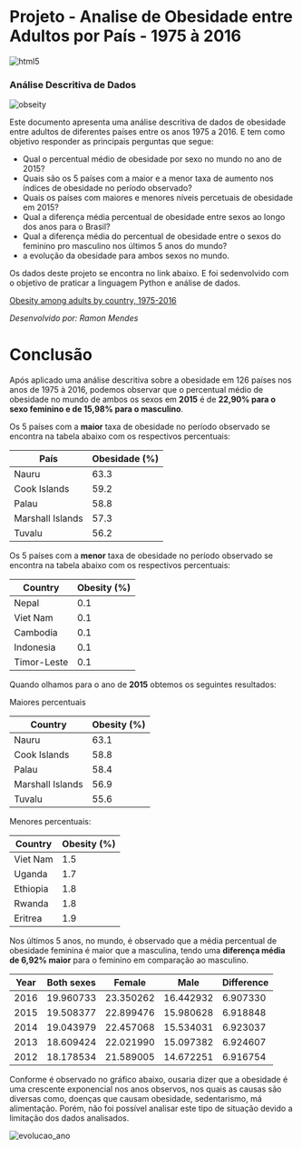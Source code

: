 # Projeto - Analise de Obesidade entre Adultos por País - 1975 à 2016

<img align="center" alt="html5" src="https://img.shields.io/badge/Python-3776AB?style=for-the-badge&logo=python&logoColor=white" />


### Análise Descritiva de Dados

![obseity](https://github.com/user-attachments/assets/d6da680d-b891-4d7c-8baa-e5f8dbcb8124)

Este documento apresenta uma análise descritiva de dados de obesidade entre adultos de diferentes países entre os  anos 1975 a 2016. E tem como objetivo responder as principais perguntas que segue:

- Qual o percentual médio de obesidade por sexo no mundo no ano de 2015?
- Quais são os 5 países com a maior e a menor taxa de aumento nos índices de obesidade no período observado?
- Quais os países com maiores e menores níveis percetuais de obesidade em 2015?
- Qual a diferença média percentual de obesidade entre sexos ao longo dos anos para o Brasil?
- Qual a diferença média do percentual de obesidade entre o sexos do feminino pro masculino nos últimos 5 anos do mundo? 
-  a evolução da obesidade para ambos sexos no mundo.


Os dados deste projeto se encontra no link abaixo. E foi sedenvolvido com o objetivo de praticar a linguagem Python e análise de dados.

[Obesity among adults by country, 1975-2016](https://www.kaggle.com/amanarora/obesity-among-adults-by-country-19752016/)


_Desenvolvido por: Ramon Mendes_




# Conclusão

Após aplicado uma análise descritiva sobre a obesidade em 126 países nos anos de 1975 à 2016, podemos observar que o percentual médio de obesidade no mundo de ambos os sexos em **2015** é de **22,90% para o sexo feminino e de 15,98% para o masculino**.

Os 5 países com a **maior** taxa de obesidade no período observado se encontra na tabela abaixo com os respectivos percentuais:

| País             | Obesidade (%) |
|------------------|---------------|
| Nauru            | 63.3          |
| Cook Islands     | 59.2          |
| Palau            | 58.8          |
| Marshall Islands | 57.3          |
| Tuvalu           | 56.2          |

Os 5 países com a **menor** taxa de obesidade no período observado se encontra na tabela abaixo com os respectivos percentuais:

| Country       | Obesity (%) |
|---------------|--------------|
| Nepal         | 0.1          |
| Viet Nam      | 0.1          |
| Cambodia      | 0.1          |
| Indonesia     | 0.1          |
| Timor-Leste   | 0.1          |

Quando olhamos para o ano de **2015** obtemos os seguintes resultados:

Maiores percentuais

| Country          | Obesity (%) |
|------------------|-------------|
| Nauru            | 63.1        |
| Cook Islands     | 58.8        |
| Palau            | 58.4        |
| Marshall Islands | 56.9        |
| Tuvalu           | 55.6        |

Menores percentuais:

| Country   | Obesity (%) |
|-----------|--------------|
| Viet Nam  | 1.5          |
| Uganda    | 1.7          |
| Ethiopia  | 1.8          |
| Rwanda    | 1.8          |
| Eritrea   | 1.9          |

Nos últimos 5 anos, no mundo, é observado que a média percentual de obesidade feminina é maior que a masculina, tendo uma **diferença média de 6,92% maior** para o feminino em comparação ao masculino.


| Year | Both sexes | Female   | Male     | Difference |
|------|------------|----------|----------|------------|
| 2016 | 19.960733  | 23.350262| 16.442932| 6.907330   |
| 2015 | 19.508377  | 22.899476| 15.980628| 6.918848   |
| 2014 | 19.043979  | 22.457068| 15.534031| 6.923037   |
| 2013 | 18.609424  | 22.021990| 15.097382| 6.924607   |
| 2012 | 18.178534  | 21.589005| 14.672251| 6.916754   |


Conforme é observado no gráfico abaixo, ousaria dizer que a obesidade é uma crescente exponencial nos anos observos, nos quais as causas são diversas como, doenças que causam obesidade, sedentarismo, má alimentação. Porém, não foi possível analisar este tipo de situação devido a limitação dos dados analisados.

![evolucao_ano](https://github.com/user-attachments/assets/cb33a0af-00ae-43c2-82b2-596bef24dd08)
